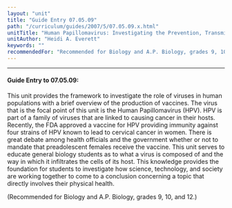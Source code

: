 ```yaml
---
layout: "unit"
title: "Guide Entry 07.05.09"
path: "/curriculum/guides/2007/5/07.05.09.x.html"
unitTitle: "Human Papillomavirus: Investigating the Prevention, Transmission, and Treatments of a Viral Infection"
unitAuthor: "Heidi A. Everett"
keywords: ""
recommendedFor: "Recommended for Biology and A.P. Biology, grades 9, 10, and 12."
---
```

<body>
<hr/>
<h4>
Guide Entry to 07.05.09:
</h4>
<p>
This unit provides the framework to investigate the role of viruses in human populations with a brief overview of the production of vaccines. The virus that is the focal point of this unit is the Human Papillomavirus (HPV). HPV is part of a family of viruses that are linked to causing cancer in their hosts. Recently, the FDA approved a vaccine for HPV providing immunity against four strains of HPV known to lead to cervical cancer in women. There is great debate among health officials and the government whether or not to mandate that preadolescent females receive the vaccine. This unit serves to educate general biology students as to what a virus is composed of and the way in which it infiltrates the cells of its host. This knowledge provides the foundation for students to investigate how science, technology, and society are working together to come to a conclusion concerning a topic that directly involves their physical health.
</p>
<p>
(Recommended for Biology and A.P. Biology, grades 9, 10, and 12.)
</p>
</body>